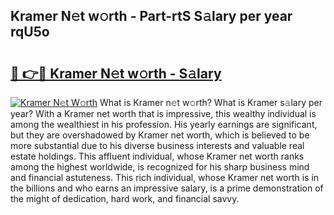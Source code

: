 ## Kramer N𝚎t w𝚘rth - Part-rtS S𝚊lary per year rqU5o

# <h2><a href="http://gc2q32c.nevu.top/?p=Kramer">🔗 👉🔴 Kramer N𝚎t w𝚘rth - S𝚊lary</a></h2>

[![Kramer N𝚎t W𝚘rth](https://i.imgur.com/Oavwk0R.jpeg)](http://gc2q32c.nevu.top/?p=Kramer)
What is Kramer n𝚎t w𝚘rth? What is Kramer s𝚊lary per year?
With a Kramer net worth that is impressive, this wealthy individual is among the wealthiest in his profession. His yearly earnings are significant, but they are overshadowed by Kramer net worth, which is believed to be more substantial due to his diverse business interests and valuable real estate holdings. This affluent individual, whose Kramer net worth ranks among the highest worldwide, is recognized for his sharp business mind and financial astuteness. This rich individual, whose Kramer net worth is in the billions and who earns an impressive salary, is a prime demonstration of the might of dedication, hard work, and financial savvy.
